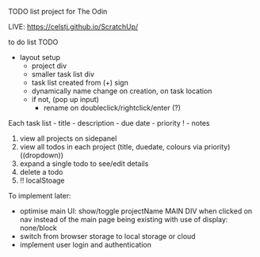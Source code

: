TODO list project for The Odin

LIVE: https://celstj.github.io/ScratchUp/

to do list TODO
 - layout setup
   - project div
   - smaller task list div
   - task list created from (+) sign
   - dynamically name change on creation, on task location
   - if not, (pop up input)
        - rename on doubleclick/rightclick/enter (?)

Each task list
    - title
    - description
    - due date
    - priority
 ! - notes

1. view all projects on sidepanel
2. view all todos in each project (title, duedate, colours via priority) ((dropdown))
3. expand a single todo to see/edit details
4. delete a todo
5. !! localStoage 


To implement later:
  - optimise main UI: show/toggle projectName MAIN DIV when clicked on nav
    instead of the main page being existing with use of display: none/block
  - switch from browser storage to local storage or cloud
  - implement user login and authentication
